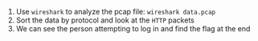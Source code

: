 1. Use `wireshark` to analyze the pcap file: `wireshark data.pcap`
2. Sort the data by protocol and look at the `HTTP` packets
3. We can see the person attempting to log in and find the flag at the end
